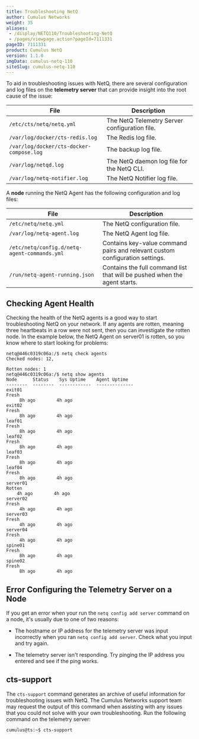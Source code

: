```yaml
---
title: Troubleshooting NetQ
author: Cumulus Networks
weight: 35
aliases:
 - /display/NETQ110/Troubleshooting-NetQ
 - /pages/viewpage.action?pageId=7111331
pageID: 7111331
product: Cumulus NetQ
version: 1.1.0
imgData: cumulus-netq-110
siteSlug: cumulus-netq-110
---
```

To aid in troubleshooting issues with NetQ, there are several
configuration and log files on the **telemetry server** that can provide
insight into the root cause of the issue:

| File                                     | Description                                   |
| ---------------------------------------- | --------------------------------------------- |
| `/etc/cts/netq/netq.yml`                 | The NetQ Telemetry Server configuration file. |
| `/var/log/docker/cts-redis.log`          | The Redis log file.                           |
| `/var/log/docker/cts-docker-compose.log` | The backup log file.                          |
| `/var/log/netqd.log`                     | The NetQ daemon log file for the NetQ CLI.    |
| `/var/log/netq-notifier.log`             | The NetQ Notifier log file.                   |

A **node** running the NetQ Agent has the following configuration and
log files:

| File                                         | Description                                                                  |
| -------------------------------------------- | ---------------------------------------------------------------------------- |
| `/etc/netq/netq.yml`                         | The NetQ configuration file.                                                 |
| `/var/log/netq-agent.log`                    | The NetQ Agent log file.                                                     |
| `/etc/netq/config.d/netq-agent-commands.yml` | Contains key-value command pairs and relevant custom configuration settings. |
| `/run/netq-agent-running.json`               | Contains the full command list that will be pushed when the agent starts.    |

## <span>Checking Agent Health</span>

Checking the health of the NetQ agents is a good way to start
troubleshooting NetQ on your network. If any agents are rotten, meaning
three heartbeats in a row were not sent, then you can investigate the
rotten node. In the example below, the NetQ Agent on server01 is rotten,
so you know where to start looking for problems:

<div class="confbox panel">

<div class="panel-content">

    netq@446c0319c06a:/$ netq check agents     
    Checked nodes: 12,    
         
    Rotten nodes: 1    
    netq@446c0319c06a:/$ netq show agents 
    Node      Status    Sys Uptime    Agent Uptime
    --------  --------  ------------  --------------
    exit01        
    Fresh    
         8h ago        4h ago
    exit02        
    Fresh    
         8h ago        4h ago
    leaf01        
    Fresh    
         8h ago        4h ago
    leaf02        
    Fresh    
         8h ago        4h ago
    leaf03        
    Fresh    
         8h ago        4h ago
    leaf04        
    Fresh    
         8h ago        4h ago
    server01      
    Rotten    
        4h ago        4h ago
    server02      
    Fresh    
         4h ago        4h ago
    server03      
    Fresh    
         4h ago        4h ago
    server04      
    Fresh    
         4h ago        4h ago
    spine01       
    Fresh    
         8h ago        4h ago
    spine02       
    Fresh    
         8h ago        4h ago

</div>

</div>

## <span>Error Configuring the Telemetry Server on a Node</span>

If you get an error when your run the `netq config add server` command
on a node, it's usually due to one of two reasons:

  - The hostname or IP address for the telemetry server was input
    incorrectly when you ran `netq config add server`. Check what you
    input and try again.

  - The telemetry server isn't responding. Try pinging the IP address
    you entered and see if the ping works.

## <span>cts-support</span>

The `cts-support` command generates an archive of useful information for
troubleshooting issues with NetQ. The Cumulus Networks support team may
request the output of this command when assisting with any issues that
you could not solve with your own troubleshooting. Run the following
command on the telemetry server:

    cumulus@ts:~$ cts-support

<article id="html-search-results" class="ht-content" style="display: none;">

</article>

<footer id="ht-footer">

</footer>
